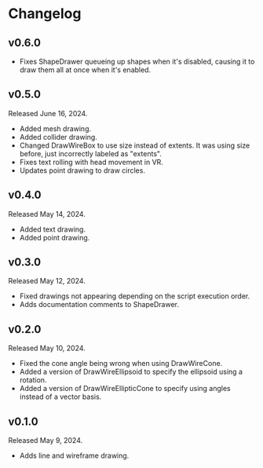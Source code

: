 # Changelog

## v0.6.0

- Fixes ShapeDrawer queueing up shapes when it's disabled, causing it to draw them all at once when it's enabled.

## v0.5.0

Released June 16, 2024.

- Added mesh drawing.
- Added collider drawing.
- Changed DrawWireBox to use size instead of extents. It was using size before, just incorrectly labeled as "extents".
- Fixes text rolling with head movement in VR.
- Updates point drawing to draw circles.

## v0.4.0

Released May 14, 2024.

- Added text drawing.
- Added point drawing.

## v0.3.0

Released May 12, 2024.

- Fixed drawings not appearing depending on the script execution order.
- Adds documentation comments to ShapeDrawer.

## v0.2.0

Released May 10, 2024.

- Fixed the cone angle being wrong when using DrawWireCone.
- Added a version of DrawWireEllipsoid to specify the ellipsoid using a rotation.
- Added a version of DrawWireEllipticCone to specify using angles instead of a vector basis.

## v0.1.0

Released May 9, 2024.

- Adds line and wireframe drawing.
